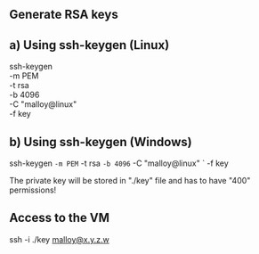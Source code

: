 

Generate RSA keys
-----------------

a) Using ssh-keygen (Linux)
---------------------------
ssh-keygen \
    -m PEM \
    -t rsa \
    -b 4096 \
    -C "malloy@linux" \
    -f key 


b) Using ssh-keygen (Windows)
-----------------------------
ssh-keygen `
    -m PEM `
    -t rsa `
    -b 4096 `
    -C "malloy@linux" `
    -f key 


The private key will be stored in "./key" file and has to have "400" permissions!


Access to the VM
----------------
ssh -i ./key malloy@x.y.z.w

